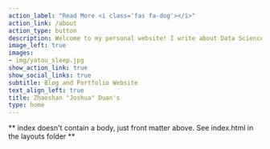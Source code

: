 ```yaml
---
action_label: "Read More <i class='fas fa-dog'></i>"
action_link: /about
action_type: button
description: Welcome to my personal website! I write about Data Science and Statistics. 
image_left: true
images:
- img/yatou_sleep.jpg
show_action_link: true
show_social_links: true
subtitle: Blog and Portfolio Website
text_align_left: true
title: Zhaoshan "Joshua" Duan's
type: home
---
```


** index doesn't contain a body, just front matter above.
See index.html in the layouts folder **
